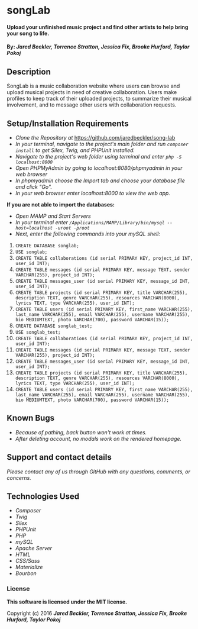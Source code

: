 # songLab

#### Upload your unfinished music project and find other artists to help bring your song to life.

#### By: _**Jared Beckler, Torrence Stratton, Jessica Fix, Brooke Hurford, Taylor Pokoj**_

## Description

SongLab is a music collaboration website where users can browse and upload musical projects in need of creative collaboration. Users make profiles to keep track of their uploaded projects, to summarize their musical involvement, and to message other users with collaboration requests.

## Setup/Installation Requirements

* _Clone the Repository at_ https://github.com/jaredbeckler/song-lab
* _In your terminal, navigate to the project's main folder and run `composer install` to get Silex, Twig, and PHPUnit installed._
* _Navigate to the project's web folder using terminal and enter `php -S localhost:8000`_
* _Open PHPMyAdmin by going to localhost:8080/phpmyadmin in your web browser_
* _In phpmyadmin choose the Import tab and choose your database file and click "Go"._
* _In your web browser enter localhost:8000 to view the web app._

**If you are not able to import the databases:**
* _Open MAMP and Start Servers_
* _In your terminal enter `/Applications/MAMP/Library/bin/mysql --host=localhost -uroot -proot`_
* _Next, enter the following commands into your mySQL shell:_
1. `CREATE DATABASE songlab;`
2. `USE songlab;`
3. `CREATE TABLE collaborations (id serial PRIMARY KEY, project_id INT, user_id INT);`
4. `CREATE TABLE messages (id serial PRIMARY KEY, message TEXT, sender VARCHAR(255), project_id INT);`
5. `CREATE TABLE messages_user (id serial PRIMARY KEY, message_id INT, user_id INT);`
6. `CREATE TABLE projects (id serial PRIMARY KEY, title VARCHAR(255), description TEXT, genre VARCHAR(255), resources VARCHAR(8000), lyrics TEXT, type VARCHAR(255), user_id INT);`
7. `CREATE TABLE users (id serial PRIMARY KEY, first_name VARCHAR(255), last_name VARCHAR(255), email VARCHAR(255), username VARCHAR(255), bio MEDIUMTEXT, photo VARCHAR(700), password VARCHAR(15));`
8. `CREATE DATABASE songlab_test;`
9. `USE songlab_test;`
10. `CREATE TABLE collaborations (id serial PRIMARY KEY, project_id INT, user_id INT);`
11. `CREATE TABLE messages (id serial PRIMARY KEY, message TEXT, sender VARCHAR(255), project_id INT);`
12. `CREATE TABLE messages_user (id serial PRIMARY KEY, message_id INT, user_id INT);`
13. `CREATE TABLE projects (id serial PRIMARY KEY, title VARCHAR(255), description TEXT, genre VARCHAR(255), resources VARCHAR(8000), lyrics TEXT, type VARCHAR(255), user_id INT);`
14. `CREATE TABLE users (id serial PRIMARY KEY, first_name VARCHAR(255), last_name VARCHAR(255), email VARCHAR(255), username VARCHAR(255), bio MEDIUMTEXT, photo VARCHAR(700), password VARCHAR(15));`


## Known Bugs

* _Because of pathing, back button won't work at times._
* _After deleting account, no modals work on the rendered homepage._

## Support and contact details

_Please contact any of us through GitHub with any questions, comments, or concerns._

## Technologies Used

* _Composer_
* _Twig_
* _Silex_
* _PHPUnit_
* _PHP_
* _mySQL_
* _Apache Server_
* _HTML_
* _CSS/Sass_
* _Materialize_
* _Bourbon_

### License

**This software is licensed under the MIT license.**

Copyright (c) 2016 **_Jared Beckler, Torrence Stratton, Jessica Fix, Brooke Hurford, Taylor Pokoj_**
